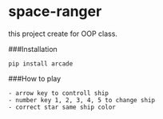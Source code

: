 # space-ranger

this project create for OOP class.

###Installation
```
pip install arcade
```

###How to play
```
- arrow key to controll ship
- number key 1, 2, 3, 4, 5 to change ship
- correct star same ship color
```
